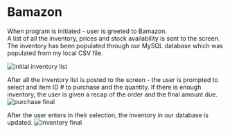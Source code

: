# Bamazon

When program is initiated - user is greeted to Bamazon.  
A list of all the inventory, prices and stock availability is sent to the screen. The inventory has been populated through our MySQL database which was populated from my local CSV file. 

![initial inventory list](https://cloud.githubusercontent.com/assets/22968949/25807340/7e50bdfa-33d4-11e7-84cb-0f9c377ffa61.gif)

After all the inventory list is posted to the screen - the user is prompted to select and item ID # to purchase and the quantity.
If there is enough inventory, the user is given a recap of the order and the final amount due. 
![purchase final](https://cloud.githubusercontent.com/assets/22968949/25807641/85e3b684-33d5-11e7-8133-721595147488.gif)

After the user enters in their selection, the inventory in our database is updated. 
![inventory final](https://cloud.githubusercontent.com/assets/22968949/25807476/f4823878-33d4-11e7-9ec2-9905bd694cc6.gif)






